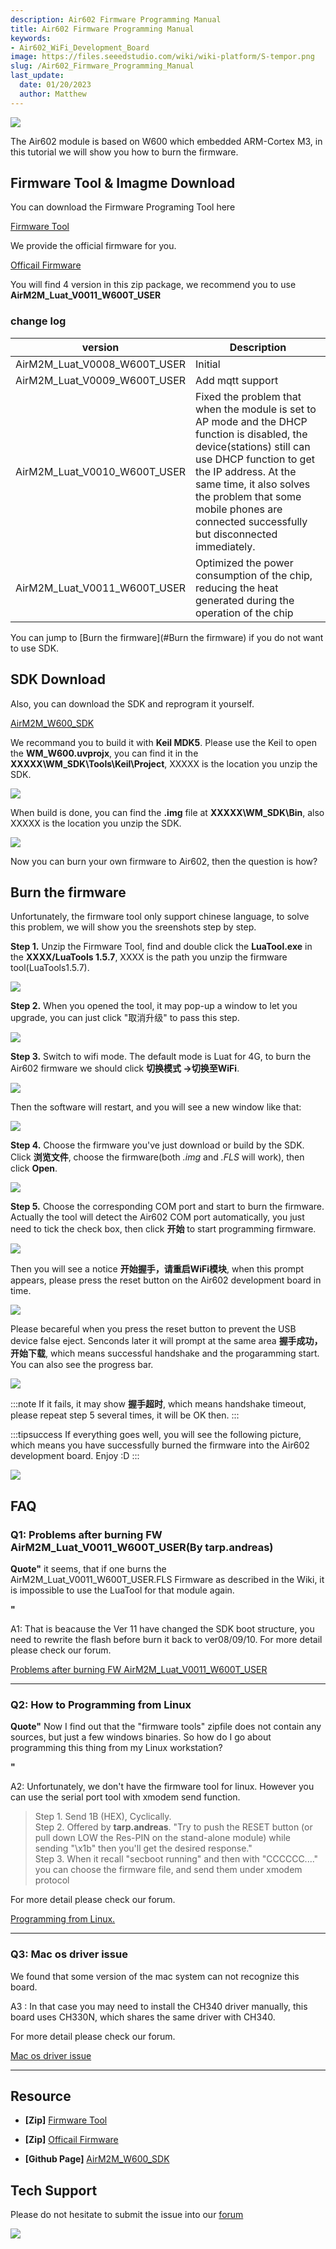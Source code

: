 ```yaml
---
description: Air602 Firmware Programming Manual
title: Air602 Firmware Programming Manual
keywords:
- Air602_WiFi_Development_Board
image: https://files.seeedstudio.com/wiki/wiki-platform/S-tempor.png
slug: /Air602_Firmware_Programming_Manual
last_update:
  date: 01/20/2023
  author: Matthew
---
```



![](https://files.seeedstudio.com/wiki/Air602_WiFi_Module/img/main.jpg)

The Air602 module is based on W600 which embedded ARM-Cortex M3, in this tutorial we will show you how to burn the firmware.

## Firmware Tool & Imagme Download

You can download the Firmware Programing Tool here

[Firmware Tool](https://v2.fangcloud.com/share/f348cba5a0e3899fd97c57b9f2)

We provide the official firmware for you.

[Officail Firmware](https://files.seeedstudio.com/wiki/Air602_WiFi_Module/res/Air602_img.zip)

You will find 4 version in this zip package, we recommend you to use **AirM2M_Luat_V0011_W600T_USER**

### change log

|version|Description|
|--|--|
|AirM2M_Luat_V0008_W600T_USER|Initial|
|AirM2M_Luat_V0009_W600T_USER|Add mqtt support|
|AirM2M_Luat_V0010_W600T_USER|Fixed the problem that when the module is set to AP mode and the DHCP function is disabled, the device(stations) still can use DHCP function to get the IP address. At the same time, it also solves the problem that some mobile phones are connected successfully but disconnected immediately.|
|AirM2M_Luat_V0011_W600T_USER|Optimized the power consumption of the chip, reducing the heat generated during the operation of the chip|

You can jump to [Burn the firmware](#Burn the firmware) if you do not want to use SDK.

## SDK Download

Also, you can download the SDK and reprogram it yourself.

[AirM2M_W600_SDK](https://github.com/openLuat/Luat_WiFi_WM_W600)

We recommand you to build it with **Keil MDK5**. Please use the Keil to open the **WM_W600.uvprojx**, you can find it in the **XXXXX\WM_SDK\Tools\Keil\Project**, XXXXX is the location you unzip the SDK.

![](https://files.seeedstudio.com/wiki/Air602_WiFi_Module/img/KEIL_path.jpg)

When build is done, you can find the **.img** file at **XXXXX\WM_SDK\Bin**, also XXXXX is the location you unzip the SDK.

![](https://files.seeedstudio.com/wiki/Air602_WiFi_Module/img/KEIL_path_1.jpg)

Now you can burn your own firmware to Air602, then the question is how?

## Burn the firmware

Unfortunately, the firmware tool only support chinese language, to solve this problem, we will show you the sreenshots step by step.

**Step 1.** Unzip the Firmware Tool, find and double click the **LuaTool.exe** in the **XXXX/LuaTools 1.5.7**, XXXX is the path you unzip the firmware tool(LuaTools1.5.7).

![](https://files.seeedstudio.com/wiki/Air602_WiFi_Module/img/Luat_path_1.jpg)

**Step 2.** When you opened the tool, it may pop-up a window to let you upgrade, you can just click "取消升级" to pass this step.

![](https://files.seeedstudio.com/wiki/Air602_WiFi_Module/img/Tool_1.jpg)

**Step 3.** Switch to wifi mode. The default mode is Luat for 4G, to burn the Air602 firmware we should click **切换模式 ->切换至WiFi**.

![](https://files.seeedstudio.com/wiki/Air602_WiFi_Module/img/Tool_2.jpg)

Then the software will restart, and you will see a new window like that:

![](https://files.seeedstudio.com/wiki/Air602_WiFi_Module/img/Tool_3.jpg)

**Step 4.** Choose the firmware you've just download or build by the SDK. Click **浏览文件**, choose the firmware(both *.img* and *.FLS* will work), then click **Open**.

![](https://files.seeedstudio.com/wiki/Air602_WiFi_Module/img/Tool_4.jpg)

**Step 5.** Choose the corresponding COM port and start to burn the firmware. Actually the tool will detect the Air602 COM port automatically, you just need to tick the check box, then click **开始** to start programming firmware.

![](https://files.seeedstudio.com/wiki/Air602_WiFi_Module/img/Tool_5.jpg)

Then you will see a notice **开始握手，请重启WiFi模块**, when this prompt appears, please press the reset button on the Air602 development board in time.

![](https://files.seeedstudio.com/wiki/Air602_WiFi_Module/img/Tool_6.jpg)

Please becareful when you press the reset button to prevent the USB device false eject. Senconds later it will prompt at the same area **握手成功，开始下载**, which means successful handshake and the progaramming start. You can also see the progress bar.

![](https://files.seeedstudio.com/wiki/Air602_WiFi_Module/img/Tool_7.jpg)

:::note
If it fails, it may show **握手超时**, which means handshake timeout, please repeat step 5 several times, it will be OK then.
:::

:::tipsuccess
If everything goes well, you will see the following picture, which means you have successfully burned the firmware into the Air602 development board. Enjoy :D
:::

![](https://files.seeedstudio.com/wiki/Air602_WiFi_Module/img/Tool_8.jpg)

## FAQ

### Q1: Problems after burning FW AirM2M_Luat_V0011_W600T_USER(By tarp.andreas)

**Quote"**
it seems, that if one burns the AirM2M_Luat_V0011_W600T_USER.FLS Firmware as described in the Wiki, it is impossible to use the LuaTool
for that module again.

**"**

A1: That is beacause the Ver 11 have changed the SDK boot structure, you need to rewrite the flash before burn it back to ver08/09/10. For more detail please check
our forum.

[Problems after burning FW AirM2M_Luat_V0011_W600T_USER](https://forum.seeedstudio.com/viewtopic.php?f=106&t=8498&p=28790#p28790)

___

### Q2: How to Programming from Linux

**Quote"**
Now I find out that the "firmware tools" zipfile does not contain any sources, but just a few windows binaries. So how do I go about programming this thing from my Linux workstation?

**"**

A2: Unfortunately, we don't have the firmware tool for linux. However you can use the serial port tool with xmodem send function.

>Step 1. Send 1B (HEX), Cyclically.  
>Step 2. Offered by **tarp.andreas**. "Try to push the RESET button (or pull down LOW the Res-PIN on the stand-alone module) while sending "\x1b" then you'll get the desired response."  
>Step 3. When it recall "secboot running" and then with "CCCCCC...." you can choose the firmware file, and send them under xmodem protocol

For more detail please check our forum.  

[Programming from Linux.](https://forum.seeedstudio.com/viewtopic.php?f=106&t=8393&sid=acb3a9a37671cf031800ea6073adb854)

___

### Q3: Mac os driver issue

We found that some version of the mac system can not recognize this board.

A3 : In that case you may need to install the CH340 driver manually, this board uses CH330N, which shares the same driver with CH340.

For more detail please check our forum.  

[Mac os driver issue](https://forum.seeedstudio.com/viewtopic.php?f=106&t=8299&sid=acb3a9a37671cf031800ea6073adb854)

___

## Resource

- **[Zip]** [Firmware Tool](https://v2.fangcloud.com/share/f348cba5a0e3899fd97c57b9f2)

- **[Zip]** [Officail Firmware](https://files.seeedstudio.com/wiki/Air602_WiFi_Module/res/Air602_img.zip)

- **[Github Page]** [AirM2M_W600_SDK](https://github.com/openLuat/Luat_WiFi_WM_W600)

## Tech Support

Please do not hesitate to submit the issue into our [forum](https://forum.seeedstudio.com/)
<br />
<p style={{textAlign: 'center'}}><a href="https://www.seeedstudio.com/act-4.html?utm_source=wiki&utm_medium=wikibanner&utm_campaign=newproducts" target="_blank"><img src="https://files.seeedstudio.com/wiki/Wiki_Banner/new_product.jpg" /></a></p>
